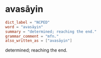 # avasāyin

``` toml
dict_label = "NCPED"
word = "avasāyin"
summary = "determined; reaching the end."
grammar_comment = "mfn."
also_written_as = ["avasāyin"]
```

determined; reaching the end.

